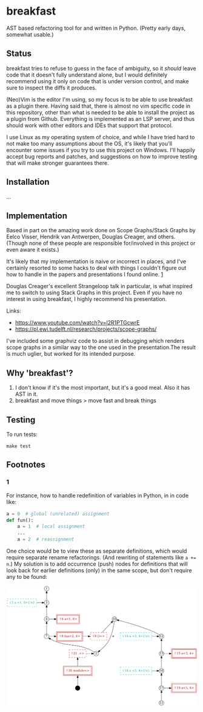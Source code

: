 # breakfast

AST based refactoring tool for and written in Python. (Pretty early
days, somewhat usable.)

## Status

breakfast tries to refuse to guess in the face of ambiguity, so it
*should* leave code that it doesn't fully understand alone, but I would
definitely recommend using it only on code that is under version
control, and make sure to inspect the diffs it produces.

(Neo)Vim is the editor I'm using, so my focus is to be able to use
breakfast as a plugin there. Having said that, there is almost no vim
specific code in this repository, other than what is needed to be able
to install the project as a plugin from Github. Everything is
implemented as an LSP server, and thus should work with other editors
and IDEs that support that protocol.

I use Linux as my operating system of choice, and while I have tried
hard to not make too many assumptions about the OS, it's likely that
you'll encounter some issues if you try to use this project on Windows.
I'll happily accept bug reports and patches, and suggestions on how to
improve testing that will make stronger guarantees there.

## Installation

...

## Implementation

Based in part on the amazing work done on Scope Graphs/Stack Graphs by
Eelco Visser, Hendrik van Antwerpen, Douglas Creager, and others.
(Though none of these people are responsible for/involved in this
project or even aware it exists.)

It's likely that my implementation is naive or incorrect in places, and
I've certainly resorted to some hacks to deal with things I couldn't
figure out how to handle in the papers and presentations I found online.
[1](#1)

Douglas Creager's excellent Strangeloop talk in particular, is what
inspired me to switch to using Stack Graphs in this project. Even if you
have no interest in using breakfast, I highly recommend his
presentation.

Links:

* <https://www.youtube.com/watch?v=l2R1PTGcwrE>
* <https://pl.ewi.tudelft.nl/research/projects/scope-graphs/>

I've included some graphviz code to assist in debugging which renders
scope graphs in a similar way to the one used in the presentation.The
result is much uglier, but worked for its intended purpose.



## Why 'breakfast'?


1. I don't know if it's the most important, but it's a good meal. Also
   it has AST in it.
2. breakfast and move things > move fast and break things

## Testing

To run tests:

```
make test
```

## Footnotes

### 1
For instance, how to handle redefinition of variables in Python,
in in code like:

```python
a = 0  # global (unrelated) assignment
def fun():
    a = 1  # local assignment
    ...
    a = 2  # reassignment
```

One choice would be to view these as separate definitions, which would
require separate rename refactorings. (And rewriting of statements like
`a += n`.) My solution is to add occurrence (push) nodes for definitions
that will look back for earlier definitions (only) in the same scope,
but don't require any to be found:

![node graph representation of reassignment of a variable](reassignment.png)
